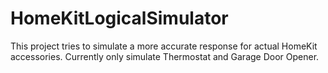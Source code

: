 HomeKitLogicalSimulator
=======================
This project tries to simulate a more accurate response for actual HomeKit accessories.
Currently only simulate Thermostat and Garage Door Opener.
